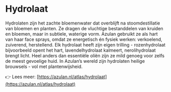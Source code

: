 # Hydrolaat

Hydrolaten zijn het zachte bloemenwater dat overblijft na stoomdestillatie van bloemen en planten. Ze dragen de vluchtige bestanddelen van kruiden en bloemen, maar in subtiele, waterige vorm. Azulan gebruikt ze als hart van haar face sprays, omdat ze energetisch én fysiek werken: verkoelend, zuiverend, herstellend. Elk hydrolaat heeft zijn eigen trilling - rozenhydrolaat bijvoorbeeld opent het hart, lavendelhydrolaat kalmeert, nerolihydrolaat brengt licht. Heel anders dan essentiële oliën zijn ze mild genoeg voor zelfs de meest gevoelige huid. In Azulan’s wereld zijn hydrolaten heilige brouwsels - vol met plantenwijsheid.

👉 Lees meer: [https://azulan.nl/atlas/hydrolaat](https://azulan.nl/atlas/hydrolaat)